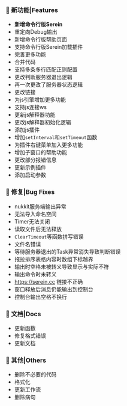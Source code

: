 
### 🚀 新功能|Features

- **新增命令行版Serein**
- 重定向Debug输出
- 新增命令行版帮助页面
- 支持命令行版Serein加载插件
- 完善更多功能
- 合并代码
- 支持多条多行匹配正则配置
- 更改判断服务器退出逻辑
- 再一次更改了服务器状态逻辑
- 更改链接
- 为js引擎增加更多功能
- 支持js连接ws
- 更新js解释器功能
- 更改js解释器初始化逻辑
- 添加js插件
- 增加`setInterval`和`setTimeout`函数
- 为插件右键菜单加入更多功能
- 增加子窗口的帮助功能
- 更改部分报错信息
- 更新示例插件
- 添加启动参数

### 🐛 修复|Bug Fixes

- nukkit服务端输出异常
- 无法导入命名空间
- Timer无法关闭
- 读取文件后无法释放
- `ClearTimeout`等函数拼写错误
- 文件名错误
- 等待服务器退出的Task异常消失导致判断错误
- 拖拉排序表格内容时数组下标越界
- 输出时空格未被转义导致显示与实际不符
- 输出命令时未转义
- <https://serein.cc> 链接不正确
- 窗口释放后消息仍能输出到控制台
- 控制台输出空格不换行

### 📃 文档|Docs

- 更新函数
- 修复格式错误
- 更新文档

### 🧰 其他|Others

- 删除不必要的代码
- 格式化
- 更新工作流
- 删除病句
